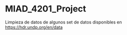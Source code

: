 # MIAD_4201_Project
Limpieza de datos de algunos set de datos disponibles en https://hdr.undp.org/en/data
